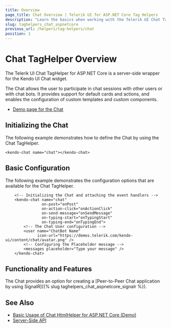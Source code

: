 ```yaml
---
title: Overview
page_title: Chat Overview | Telerik UI for ASP.NET Core Tag Helpers
description: "Learn the basics when working with the Telerik UI Chat TagHelper for ASP.NET Core (MVC 6 or ASP.NET Core MVC)."
slug: taghelpers_chat_aspnetcore
previous_url: /helpers/tag-helpers/chat
position: 1
---
```


# Chat TagHelper Overview

The Telerik UI Chat TagHelper for ASP.NET Core is a server-side wrapper for the Kendo UI Chat widget.

The Chat allows the user to participate in chat sessions with other users or with chat bots. It provides support for default cards and actions, and enables the configuration of custom templates and custom components.

* [Demo page for the Chat](https://demos.telerik.com/aspnet-core/chat)

## Initializing the Chat

The following example demonstrates how to define the Chat by using the Chat TagHelper.

    <kendo-chat name="chat"></kendo-chat>

## Basic Configuration

The following example demonstrates the configuration options that are available for the Chat TagHelper.

```
    <!-- Initializing the Chat and attaching the event handlers -->
    <kendo-chat name="chat"
                on-post="onPost"
                on-action-click="onActionClick"
                on-send-message="onSendMessage"
                on-typing-start="onTypingStart"
                on-typing-end="onTypingEnd">
        <!-- The Chat User configuration -->
        <user name="ChatBot Name"
              icon-url="https://demos.telerik.com/kendo-ui/content/chat/avatar.png" />
        <!-- Configuring the Placeholder message -->
        <messages placeholder="Type your message" />
    </kendo-chat>
```

## Functionality and Features

The Chat provides an option for creating a [Peer-to-Peer Chat application by using SignalR]({% slug taghelpers_chat_aspnetcore_signalr %}).

## See Also

* [Basic Usage of Chat HtmlHelper for ASP.NET Core (Demo)](https://demos.telerik.com/aspnet-core/chat/index)
* [Server-Side API](/api/chat)
